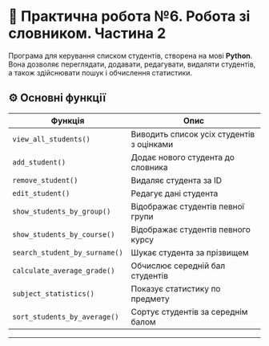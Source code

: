 # 📘 Практична робота №6. Робота зі словником. Частина 2

Програма для керування списком студентів, створена на мові **Python**.  
Вона дозволяє переглядати, додавати, редагувати, видаляти студентів, а також здійснювати пошук і обчислення статистики.

## ⚙️ Основні функції

| Функція | Опис |
|----------|------|
| `view_all_students()` | Виводить список усіх студентів з оцінками |
| `add_student()` | Додає нового студента до словника |
| `remove_student()` | Видаляє студента за ID |
| `edit_student()` | Редагує дані студента |
| `show_students_by_group()` | Відображає студентів певної групи |
| `show_students_by_course()` | Відображає студентів певного курсу |
| `search_student_by_surname()` | Шукає студента за прізвищем |
| `calculate_average_grade()` | Обчислює середній бал студентів |
| `subject_statistics()` | Показує статистику по предмету |
| `sort_students_by_average()` | Сортує студентів за середнім балом |

---
